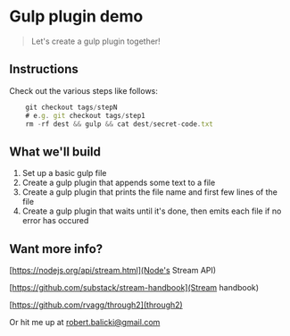 # Gulp plugin demo

> Let's create a gulp plugin together!

## Instructions

Check out the various steps like follows:

```js
    git checkout tags/stepN
    # e.g. git checkout tags/step1
    rm -rf dest && gulp && cat dest/secret-code.txt
```

## What we'll build

1. Set up a basic gulp file
2. Create a gulp plugin that appends some text to a file
3. Create a gulp plugin that prints the file name and first few lines of the file
4. Create a gulp plugin that waits until it's done, then emits each file if no error has occured

## Want more info?

[https://nodejs.org/api/stream.html](Node's Stream API)

[https://github.com/substack/stream-handbook](Stream handbook)

[https://github.com/rvagg/through2](through2)

Or hit me up at robert.balicki@gmail.com

